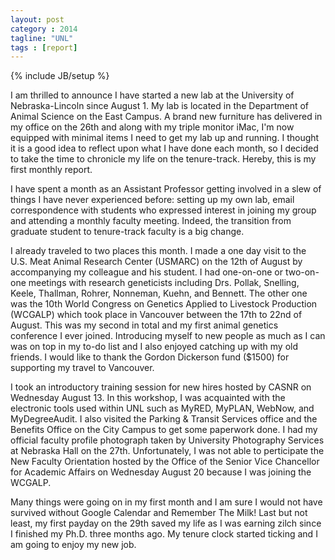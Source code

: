 ```yaml
---
layout: post
category : 2014
tagline: "UNL"
tags : [report]
---
```

{% include JB/setup %}

I am thrilled to announce I have started a new lab at the University of Nebraska-Lincoln since August 1. 
My lab is located in the Department of Animal Science on the East Campus. 
A brand new furniture has delivered in my office on the 26th and along with my 
triple monitor iMac, I'm now equipped with minimal items I need to get my lab up and running.
I thought it is a good idea to reflect upon what I have done each month, 
so I decided to take the time to chronicle my life on the tenure-track. 
Hereby, this is my first monthly report. 

I have spent a month as an Assistant Professor getting involved in a slew of things I have never experienced before: 
setting up my own lab, email correspondence with students who expressed interest in joining my group 
and attending a monthly faculty meeting. 
Indeed, the transition from graduate student to tenure-track faculty is a big change. 

I already traveled to two places this month. 
I made a one day visit to the U.S. Meat Animal Research Center (USMARC) on the 12th of August by accompanying my colleague and his student. 
I had one-on-one or two-on-one meetings with research geneticists including Drs. Pollak, Snelling, Keele, Thallman, 
Rohrer, Nonneman, Kuehn, and Bennett. 
The other one was the 10th World Congress on Genetics Applied to Livestock Production (WCGALP) 
which took place in Vancouver between the 17th to 22nd of August. 
This was my second in total and my first animal genetics conference I ever joined. 
Introducing myself to new people as much as I can was on top in my to-do list and I also enjoyed catching up with my old friends. 
I would like to thank the Gordon Dickerson fund ($1500) for supporting my travel to Vancouver. 

I took an introductory training session for new hires hosted by CASNR on Wednesday August 13. 
In this workshop, I was acquainted with the electronic tools used within UNL such as MyRED, MyPLAN, WebNow, and MyDegreeAudit. 
I also visited the Parking & Transit Services office and the Benefits Office on the City Campus to get some paperwork done. 
I had my official faculty profile photograph taken by University Photography Services at Nebraska Hall on the 27th. 
Unfortunately, I was not able to perticipate the New Faculty Orientation hosted by the Office of the Senior Vice Chancellor for Academic Affairs on Wednesday August 20 because I was joining the WCGALP. 

Many things were going on in my first month and I am sure I would not have survived 
without Google Calendar and Remember The Milk! 
Last but not least, my first payday on the 29th saved my life as I was earning zilch since I finished my Ph.D. three months ago. 
My tenure clock started ticking and I am going to enjoy my new job. 
